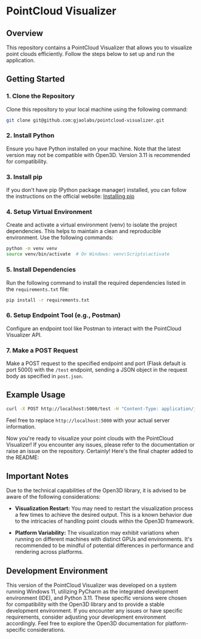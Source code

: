 # PointCloud Visualizer

## Overview

This repository contains a PointCloud Visualizer that allows you to visualize point clouds efficiently. Follow the steps below to set up and run the application.

## Getting Started

### 1. Clone the Repository

Clone this repository to your local machine using the following command:

```bash
git clone git@github.com:gjaolabs/pointcloud-visualizer.git
```

### 2. Install Python

Ensure you have Python installed on your machine. Note that the latest version may not be compatible with Open3D. Version 3.11 is recommended for compatibility.

### 3. Install pip

If you don't have pip (Python package manager) installed, you can follow the instructions on the official website: [Installing pip](https://pip.pypa.io/en/stable/installation/)

### 4. Setup Virtual Environment

Create and activate a virtual environment (venv) to isolate the project dependencies. This helps to maintain a clean and reproducible environment. Use the following commands:

```bash
python -m venv venv
source venv/bin/activate  # On Windows: venv\Scripts\activate
```

### 5. Install Dependencies

Run the following command to install the required dependencies listed in the `requirements.txt` file:

```bash
pip install -r requirements.txt
```

### 6. Setup Endpoint Tool (e.g., Postman)

Configure an endpoint tool like Postman to interact with the PointCloud Visualizer API.

### 7. Make a POST Request

Make a POST request to the specified endpoint and port (Flask default is port 5000) with the `/test` endpoint, sending a JSON object in the request body as specified in `post.json`.

## Example Usage

```bash
curl -X POST http://localhost:5000/test -H "Content-Type: application/json" -d @post.json
```

Feel free to replace `http://localhost:5000` with your actual server information.

Now you're ready to visualize your point clouds with the PointCloud Visualizer! If you encounter any issues, please refer to the documentation or raise an issue on the repository.
Certainly! Here's the final chapter added to the README:

## Important Notes

Due to the technical capabilities of the Open3D library, it is advised to be aware of the following considerations:

- **Visualization Restart:** You may need to restart the visualization process a few times to achieve the desired output. This is a known behavior due to the intricacies of handling point clouds within the Open3D framework.

- **Platform Variability:** The visualization may exhibit variations when running on different machines with distinct GPUs and environments. It's recommended to be mindful of potential differences in performance and rendering across platforms.

## Development Environment

This version of the PointCloud Visualizer was developed on a system running Windows 11, utilizing PyCharm as the integrated development environment (IDE), and Python 3.11. These specific versions were chosen for compatibility with the Open3D library and to provide a stable development environment. If you encounter any issues or have specific requirements, consider adjusting your development environment accordingly. Feel free to explore the Open3D documentation for platform-specific considerations.